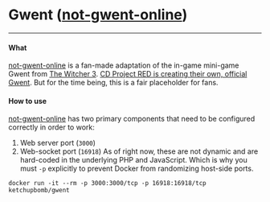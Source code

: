 # Gwent ([not-gwent-online])

---

#### What
[not-gwent-online] is a fan-made adaptation of the in-game mini-game Gwent from [The Witcher 3](https://en.wikipedia.org/wiki/The_Witcher_3:_Wild_Hunt). [CD Project RED is creating their own, official Gwent](https://www.playgwent.com/en). But for the time being, this is a fair placeholder for fans.

#### How to use
[not-gwent-online] has two primary components that need to be configured correctly in order to work:
1. Web server port (`3000`)
2. Web-socket port (`16918`)
As of right now, these are not dynamic and are hard-coded in the underlying PHP and JavaScript. Which is why you must `-p` explicitly to prevent Docker from randomizing host-side ports.

`docker run -it --rm -p 3000:3000/tcp -p 16918:16918/tcp ketchupbomb/gwent`

[not-gwent-online]: https://github.com/exane/not-gwent-online
